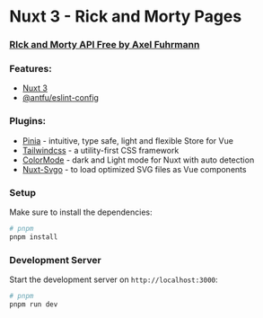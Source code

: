 # Nuxt 3 - Rick and Morty Pages

### [RIck and Morty API Free by Axel Fuhrmann](https://rickandmortyapi.com/documentation/#introduction)

### Features:

- [Nuxt 3](https://nuxt.com/)
- [@antfu/eslint-config](https://github.com/antfu/eslint-config)

### Plugins:

- [Pinia](https://nuxt.com/modules/pinia) - intuitive, type safe, light and flexible Store for Vue
- [Tailwindcss](https://nuxt.com/modules/tailwindcss) - a utility-first CSS framework
- [ColorMode](https://nuxt.com/modules/color-mode) - dark and Light mode for Nuxt with auto detection
- [Nuxt-Svgo](https://nuxt.com/modules/nuxt-svgo) - to load optimized SVG files as Vue components

### Setup

Make sure to install the dependencies:

```bash
# pnpm
pnpm install
```

### Development Server

Start the development server on `http://localhost:3000`:

```bash
# pnpm
pnpm run dev
```
